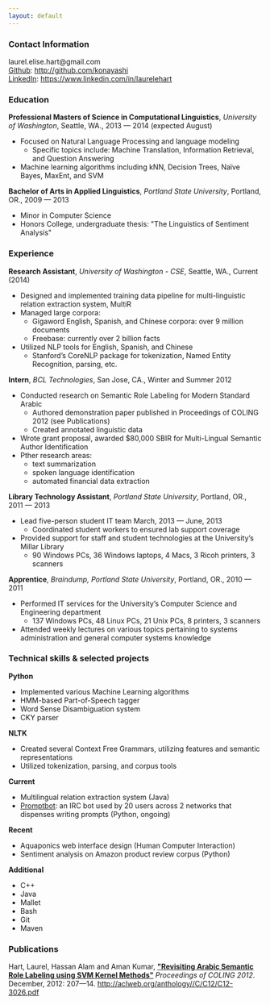 ```yaml
---
layout: default
---
```


<h3>Contact Information</h3>

<p>laurel.elise.hart@gmail.com <br />
<a href="http://github.com/konayashi">Github</a>: <a href="http://github.com/konayashi">http://github.com/konayashi</a><br />
<a href="https://www.linkedin.com/in/laurelehart">LinkedIn</a>: <a href="https://www.linkedin.com/in/laurelehart">https://www.linkedin.com/in/laurelehart</a></p>

<h3>Education</h3>

<p><strong>Professional Masters of Science in Computational Linguistics</strong>, <i>University of Washington</i>, Seattle, WA.,  2013 &mdash; 2014 (expected August) <br />
<ul>
<li>Focused on Natural Language Processing and language modeling
	<ul>
	<li> Specific topics include: Machine Translation, Information Retrieval, and Question Answering</li>
	</ul>
</li>
<li>Machine learning algorithms including kNN, Decision Trees, Naïve Bayes, MaxEnt, and SVM</li>
</ul>
<strong>Bachelor of Arts in Applied Linguistics</strong>, <i>Portland State University</i>, Portland, OR.,  2009 &mdash; 2013<br />
<ul>
<li>Minor in Computer Science</li>
<li>Honors College, undergraduate thesis: "The Linguistics of Sentiment Analysis"</li>
</ul>
</p>

<h3>Experience</h3>

<p><strong>Research Assistant</strong>, <i>University of Washington - CSE</i>, Seattle, WA.,  Current (2014) <br />
<ul>
<li>Designed and implemented training data pipeline for multi-linguistic relation extraction system, MultiR</li>
<li>Managed large corpora:
	<ul>
	<li>Gigaword English, Spanish, and Chinese corpora: over 9 million documents</li>
	<li>Freebase: currently over 2 billion facts</li>
	</ul>
</li>
<li>Utilized NLP tools for English, Spanish, and Chinese
	<ul>
	<li>Stanford’s CoreNLP package for tokenization, Named Entity Recognition, parsing, etc.</li>
	</ul>
</li>
</ul>

<strong>Intern</strong>, <i>BCL Technologies</i>, San Jose, CA., Winter and Summer 2012 <br />
<ul>
<li>Conducted research on Semantic Role Labeling for Modern Standard Arabic
	<ul>
	<li>Authored demonstration paper published in Proceedings of COLING 2012 (see Publications)</li>
	<li>Created annotated linguistic data</li>
	</ul>
</li>
<li>Wrote grant proposal, awarded $80,000 SBIR for Multi-Lingual Semantic Author Identification</li>
<li>Pther research areas: 
	<ul>
	<li>text summarization</li>
	<li>spoken language identification</li>
	<li>automated financial data extraction</li>
	</ul>
</li>
</ul>

<strong>Library Technology Assistant</strong>, <i>Portland State University</i>, Portland, OR., 2011 &mdash; 2013<br />
<ul>
<li>Lead five-person student IT team March, 2013 &mdash; June, 2013
	<ul>
	<li>Coordinated student workers to ensured lab support coverage</li>
	</ul>
</li>
<li>Provided support for staff and student technologies at the University’s Millar Library
	<ul>
	<li>90 Windows PCs, 36 Windows laptops, 4 Macs, 3 Ricoh printers, 3 scanners</li>
	</ul>
</li>
</ul>

<strong>Apprentice</strong>, <i>Braindump, Portland State University</i>, Portland, OR., 2010 &mdash; 2011 <br />
<ul>
<li>Performed IT services for the University’s Computer Science and Engineering department
	<ul>
	<li>137 Windows PCs, 48 Linux PCs, 21 Unix PCs, 8 printers, 3 scanners</li>
	</ul>
</li>
<li>Attended weekly lectures on various topics pertaining to systems administration and general computer systems knowledge</li>
</ul>

<h3>Technical skills &amp; selected projects</h3>

<p><strong>Python</strong> <br />
<ul>
<li>Implemented various Machine Learning algorithms</li>
<li>HMM-based Part-of-Speech tagger</li>
<li>Word Sense Disambiguation system</li>
<li>CKY parser</li>
</ul>

<strong>NLTK</strong> <br />
<ul>
<li>Created several Context Free Grammars, utilizing features and semantic representations</li>
<li>Utilized tokenization, parsing, and corpus tools</li>
</ul>

<strong>Current</strong> <br />
<ul>
<li>Multilingual relation extraction system (Java)</li>
<li><a href="/promptbot">Promptbot</a>: an IRC bot used by 20 users across 2 networks that dispenses writing prompts (Python, ongoing)</li>
</ul>

<strong>Recent</strong> <br />
<ul>
<li>Aquaponics web interface design (Human Computer Interaction)</li>
<li>Sentiment analysis on Amazon product review corpus (Python)</li>
</ul>

<strong>Additional</strong> <br />
<ul>
<li>C++</li>
<li>Java</li>
<li>Mallet</li>
<li>Bash</li>
<li>Git</li>
<li>Maven</li>
</ul>
</p>

<h3>Publications</h3>

<p>Hart, Laurel, Hassan Alam and Aman Kumar, <strong><a href="http://aclweb.org/anthology//C/C12/C12-3026.pdf">"Revisiting Arabic Semantic Role Labeling using SVM Kernel Methods"</a></strong> <i>Proceedings of COLING 2012</i>. December, 2012: 207—14. <a href="http://aclweb.org/anthology//C/C12/C12-3026.pdf">http://aclweb.org/anthology//C/C12/C12-3026.pdf</a></p>

